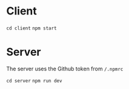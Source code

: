 # Client

`cd client`
`npm start`

# Server

The server uses the Github token from `/.npmrc`

`cd server`
`npm run dev`
